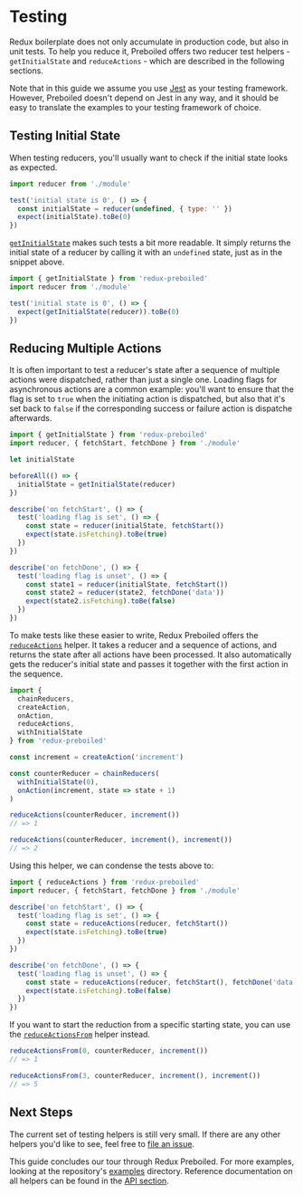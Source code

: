 # Testing

Redux boilerplate does not only accumulate in production code, but also in unit
tests. To help you reduce it, Preboiled offers two reducer test helpers -
`getInitialState` and `reduceActions` - which are described in the following
sections.

Note that in this guide we assume you use [Jest][jest] as your testing
framework. However, Preboiled doesn't depend on Jest in any way, and it should
be easy to translate the examples to your testing framework of choice.

## Testing Initial State

When testing reducers, you'll usually want to check if the initial state looks
as expected.

```js
import reducer from './module'

test('initial state is 0', () => {
  const initialState = reducer(undefined, { type: '' })
  expect(initialState).toBe(0)
})
```

[`getInitialState`](../api/getInitialState.md) makes such tests a bit more
readable. It simply returns the initial state of a reducer by calling it with an
`undefined` state, just as in the snippet above.

```js
import { getInitialState } from 'redux-preboiled'
import reducer from './module'

test('initial state is 0', () => {
  expect(getInitialState(reducer)).toBe(0)
})
```

## Reducing Multiple Actions

It is often important to test a reducer's state after a sequence of multiple
actions were dispatched, rather than just a single one. Loading flags for
asynchronous actions are a common example: you'll want to ensure that the flag
is set to `true` when the initiating action is dispatched, but also that it's
set back to `false` if the corresponding success or failure action is dispatche
afterwards.

```js
import { getInitialState } from 'redux-preboiled'
import reducer, { fetchStart, fetchDone } from './module'

let initialState

beforeAll(() => {
  initialState = getInitialState(reducer)
})

describe('on fetchStart', () => {
  test('loading flag is set', () => {
    const state = reducer(initialState, fetchStart())
    expect(state.isFetching).toBe(true)
  })
})

describe('on fetchDone', () => {
  test('loading flag is unset', () => {
    const state1 = reducer(initialState, fetchStart())
    const state2 = reducer(state2, fetchDone('data'))
    expect(state2.isFetching).toBe(false)
  })
})
```

To make tests like these easier to write, Redux Preboiled offers the
[`reduceActions`](../api/reduceActions.md) helper. It takes a reducer and a
sequence of actions, and returns the state after all actions have been
processed. It also automatically gets the reducer's initial state and passes it
together with the first action in the sequence.

```js
import {
  chainReducers,
  createAction,
  onAction,
  reduceActions,
  withInitialState
} from 'redux-preboiled'

const increment = createAction('increment')

const counterReducer = chainReducers(
  withInitialState(0),
  onAction(increment, state => state + 1)
)

reduceActions(counterReducer, increment())
// => 1

reduceActions(counterReducer, increment(), increment())
// => 2
```

Using this helper, we can condense the tests above to:

```js
import { reduceActions } from 'redux-preboiled'
import reducer, { fetchStart, fetchDone } from './module'

describe('on fetchStart', () => {
  test('loading flag is set', () => {
    const state = reduceActions(reducer, fetchStart())
    expect(state.isFetching).toBe(true)
  })
})

describe('on fetchDone', () => {
  test('loading flag is unset', () => {
    const state = reduceActions(reducer, fetchStart(), fetchDone('data'))
    expect(state.isFetching).toBe(false)
  })
})
```

If you want to start the reduction from a specific starting state, you can use
the [`reduceActionsFrom`](../api/reduceActionsFrom.md) helper instead.

```js
reduceActionsFrom(0, counterReducer, increment())
// => 1

reduceActionsFrom(3, counterReducer, increment(), increment())
// => 5
```

## Next Steps

The current set of testing helpers is still very small. If there are any other
helpers you'd like to see, feel free to [file an issue][new-issue].

This guide concludes our tour through Redux Preboiled. For more examples,
looking at the repository's [examples] directory. Reference documentation
on all helpers can be found in the [API section](../api/README.md).

[examples]: https://github.com/denisw/redux-preboiled/tree/master/examples
[jest]: https://jestjs.io/
[new-issue]: https://github.com/denisw/redux-preboiled/issues/new
